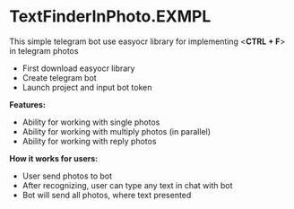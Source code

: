 # TextFinderInPhoto.EXMPL

This simple telegram bot use easyocr library for implementing <**CTRL + F**> in telegram photos

- First download easyocr library
- Create telegram bot
- Launch project and input bot token

**Features:**
- Ability for working with single photos
- Ability for working with multiply photos (in parallel)
- Ability for working with reply photos

**How it works for users:**
- User send photos to bot
- After recognizing, user can type any text in chat with bot
- Bot will send all photos, where text presented
